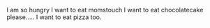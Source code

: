 I am so hungry
I want to eat momstouch
I want to eat chocolatecake
please.....
I want to eat pizza too.